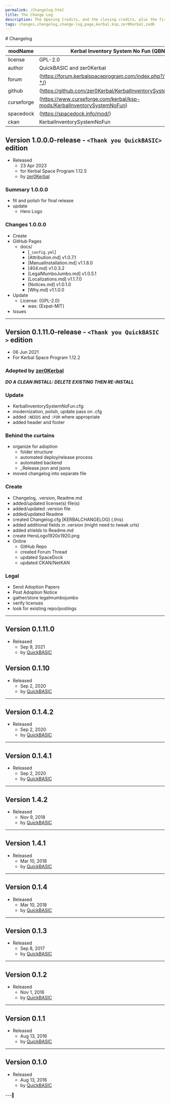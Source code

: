 ```yaml
---
permalink: /Changelog.html
title: The Change Log
description: The Opening Credits, and the closing credits, plus the first of two (or is three) end credit scenes
tags: changes,changelog,change-log,page,kerbal,ksp,zer0Kerbal,zedK
---
```

<!-- hdr-changelog.md v1.0.0.1
Kerbal Inventory System No Fun (QBNF)
created: 13 May 2022
updated: 05 Nov 2022
CC BY-ND 4.0 by zer0Kerbal -->  
﻿# Changelog  
  
| modName    | Kerbal Inventory System No Fun (QBNF)                                   |
| ---------- | ----------------------------------------------------------------------- |
| license    | GPL-2.0                                                                 |
| author     | QuickBASIC and zer0Kerbal                                               |
| forum      | (https://forum.kerbalspaceprogram.com/index.php?/topic/204752-*/)       |
| github     | (https://github.com/zer0Kerbal/KerbalInventorySystemNoFun)              |
| curseforge | (https://www.curseforge.com/kerbal/ksp-mods/KerbalInventorySystemNoFun) |
| spacedock  | (https://spacedock.info/mod/)                                           |
| ckan       | KerbalInventorySystemNoFun                                              |

## Version 1.0.0.0-release - `<Thank you QuickBASIC>` edition

* Released
  * 23 Apr 2023
  * for Kerbal Space Program 1.12.5
  * by [zer0Kerbal](https://github.com/zer0Kerbal)

### Summary 1.0.0.0

* fit and polish for final release
* update
  * Hero Logo

### Changes 1.0.0.0

* Create
* GitHub Pages
  * docs/
    * [`_config.yml`]
    * [Attribution.md] v1.0.7.1
    * [ManualInstallation.md] v1.1.8.0
    * [404.md] v1.0.3.2
    * [LegalMumboJumbo.md] v1.0.5.1
    * [Localizations.md] v1.1.7.0
    * [Notices.md] v1.0.1.0
    * [Why.md] v1.1.0.0
* Update
  * License: {GPL-2.0}
    * was: {Expat-MIT}
* Issues

---

## Version 0.1.11.0-release - `<Thank you QuickBASIC >` edition

* 06 Jun 2021
* For Kerbal Space Program 1.12.2

### Adopted by [zer0Kerbal](https://github.com/zer0Kerbal)

***DO A CLEAN INSTALL: DELETE EXISTING THEN RE-INSTALL***

### Update

* KerbalInventorySystemNoFun.cfg:
* modernization, polish, update pass on .cfg
* added `:NEEDS` and `:FOR` where appropriate
* added header and footer

### Behind the curtains

* organize for adoption
  * folder structure
  * automated deploy/release process
  * automated backend
  * _Release.json and jsons
* moved changelog into separate file

### Create

* Changelog, .version, Readme.md
* added/updated license(s) file(s)
* added/updated .version file
* added/updated Readme
* created Changelog.cfg [KERBALCHANGELOG] (.this)
* added additional fields in .version (might need to tweak urls)
* added shields to Readme.md
* create HeroLogo1920x1920.png
* Online
  * GitHub Repo
  * created Forum Thread
  * updated SpaceDock
  * updated CKAN/NetKAN

### Legal

* Send Adoption Papers
* Post Adoption Notice
* gather/store legalmumbojumbo
* verify licenses
* look for existing repo/postings

---

## Version 0.1.11.0

* Released
  * Sep 9, 2021
  * by [QuickBASIC](https://github.com/QuickBASIC)

## Version 0.1.10

* Released
  * Sep 2, 2020
  * by [QuickBASIC](https://github.com/QuickBASIC)

---

## Version 0.1.4.2

* Released
  * Sep 2, 2020
  * by [QuickBASIC](https://github.com/QuickBASIC)

---

## Version 0.1.4.1

* Released
  * Sep 2, 2020
  * by [QuickBASIC](https://github.com/QuickBASIC)

---

## Version 1.4.2

* Released
  * Nov 9, 2018
  * by [QuickBASIC](https://github.com/QuickBASIC)

---

## Version 1.4.1

* Released
  * Mar 10, 2018
  * by [QuickBASIC](https://github.com/QuickBASIC)

---

## Version 0.1.4

* Released
  * Mar 10, 2018
  * by [QuickBASIC](https://github.com/QuickBASIC)

---

## Version 0.1.3

* Released
  * Sep 8, 2017
  * by [QuickBASIC](https://github.com/QuickBASIC)

---

## Version 0.1.2

* Released
  * Nov 1, 2016
  * by [QuickBASIC](https://github.com/QuickBASIC)

---

## Version 0.1.1

* Released
  * Aug 13, 2016
  * by [QuickBASIC](https://github.com/QuickBASIC)

---

## Version 0.1.0

* Released
  * Aug 13, 2016
  * by [QuickBASIC](https://github.com/QuickBASIC)

---